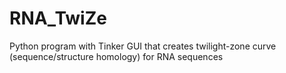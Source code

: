 RNA_TwiZe
=========

Python program with Tinker GUI that creates twilight-zone curve (sequence/structure homology) for RNA sequences
